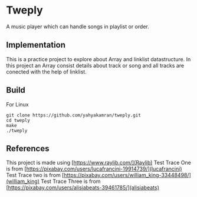 # Tweply
A music player which can handle songs in playlist or order.

## Implementation

This is a practice project to explore about Array and linklist datastructure.
In this project an Array consist details about track or song and all tracks 
are conected with the help of linklist.

## Build
For Linux
```console
git clone https://github.com/yahyakamran/tweply.git
cd tweply
make
./tweply
```

## References
This project is made using [https://www.raylib.com/](Raylib)
Test Trace One is from [https://pixabay.com/users/lucafrancini-19914739/](lucafrancini)
Test Trace two is from [https://pixabay.com/users/william_king-33448498/](william_king)
Test Trace Three is from [https://pixabay.com/users/alisiabeats-39461785/](alisiabeats)
